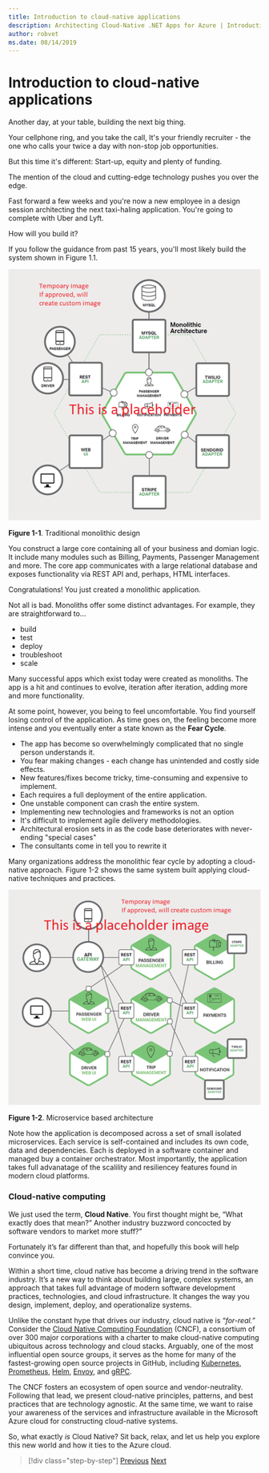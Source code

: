 ```yaml
---
title: Introduction to cloud-native applications
description: Architecting Cloud-Native .NET Apps for Azure | Introduction to cloud-native applications
author: robvet
ms.date: 08/14/2019
---
```

# Introduction to cloud-native applications

Another day, at your table, building the next big thing.

Your cellphone ring, and you take the call, It's your friendly recruiter - the one who calls your twice a day with non-stop job opportunities.

But this time it's different: Start-up, equity and plenty of funding.

The mention of the cloud and cutting-edge technology pushes you over the edge.

Fast forward a few weeks and you're now a new employee in a design session architecting the next taxi-haling application. You're going to complete with Uber and Lyft.

How will you build it?

If you follow the guidance from past 15 years, you'll most likely build the system shown in Figure 1.1.

![Temporary monolithic design](media/monolithic-design-temporary.png)

**Figure 1-1**. Traditional monolithic design

You construct a large core containing all of your business and domian logic. It include many modules such as Billing, Payments, Passenger Management and more. The core app communicates with a large relational database and exposes functionality via REST API and, perhaps, HTML interfaces.

Congratulations!  You just created a monolithic application.

Not all is bad. Monoliths offer some distinct advantages. For example, they are straightforward to...

- build 
- test
- deploy
- troubleshoot
- scale

Many successful apps which exist today were created as monoliths. The app is a hit and continues to evolve, iteration after iteration, adding more and more functionality.

At some point, however, you being to feel uncomfortable. You find yourself losing control of the application. As time goes on, the feeling become more intense and you eventually enter a state known as the **Fear Cycle**.

- The app has become so overwhelmingly complicated that no single person understands it.
- You fear making changes - each change has unintended and costly side effects.
- New features/fixes become tricky, time-consuming and expensive to implement.
- Each requires a full deployment of the entire application.
- One unstable component can crash the entire system.
- Implementing new technologies and frameworks is not an option
- It's difficult to implement agile delivery methodologies.
- Architectural erosion sets in as the code base deteriorates with never-ending "special cases"
- The consultants come in tell you to rewrite it

Many organizations address the monolithic fear cycle by adopting a cloud-native approach. Figure 1-2 shows the same system built applying cloud-native techniques and practices.

![Temporary monolithic design](media/microservice-design-temporary.png)

**Figure 1-2**. Microservice based architecture

Note how the application is decomposed across a set of small isolated microservices. Each service is self-contained and includes its own code, data and dependencies. Each is deployed in a software container and managed buy a container orchestrator. Most importantly, the application takes full advanatage of the scalility and resiliencey features found in modern cloud platforms.

### Cloud-native computing

We just used the term, **Cloud Native**. You first thought might be, “What exactly does that mean?” Another industry buzzword concocted by software vendors to market more stuff?”

Fortunately it’s far different than that, and hopefully this book will help convince you.

Within a short time, cloud native has become a driving trend in the software industry. It’s a new way to think about building large, complex systems, an approach that takes full advantage of modern software development practices, technologies, and cloud infrastructure. It changes the way you design, implement, deploy, and operationalize systems.

Unlike the constant hype that drives our industry, cloud native is “*for-real.”* Consider the [Cloud Native Computing Foundation](https://www.cncf.io/) (CNCF), a consortium of over 300 major corporations with a charter to make cloud-native computing ubiquitous across technology and cloud stacks. Arguably, one of the most influential open source groups, it serves as the home for many of the fastest-growing open source projects in GitHub, including [Kubernetes](https://kubernetes.io/), [Prometheus](https://prometheus.io/), [Helm](https://helm.sh/), [Envoy](https://www.envoyproxy.io/), and [gRPC](https://grpc.io/).

The CNCF fosters an ecosystem of open source and vendor-neutrality. Following that lead, we present cloud-native principles, patterns, and best practices that are technology agnostic. At the same time, we want to raise your awareness of the services and infrastructure available in the Microsoft Azure cloud for constructing cloud-native systems. 

So, what exactly *is* Cloud Native? Sit back, relax, and let us help you explore this new world and how it ties to the Azure cloud.

>[!div class="step-by-step"]
>[Previous](index.md)
>[Next](definition.md)
